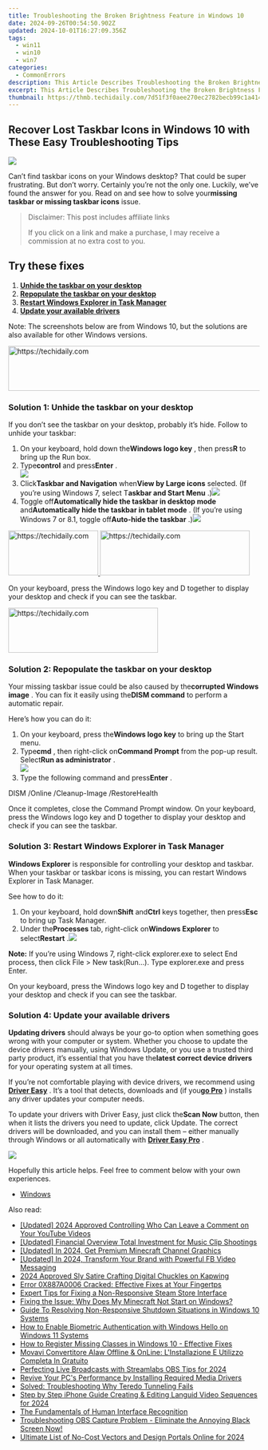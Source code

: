 ```yaml
---
title: Troubleshooting the Broken Brightness Feature in Windows 10
date: 2024-09-26T00:54:50.902Z
updated: 2024-10-01T16:27:09.356Z
tags:
  - win11
  - win10
  - win7
categories:
  - CommonErrors
description: This Article Describes Troubleshooting the Broken Brightness Feature in Windows 10
excerpt: This Article Describes Troubleshooting the Broken Brightness Feature in Windows 10
thumbnail: https://thmb.techidaily.com/7d51f3f0aee270ec2782becb99c1a414abb8cba30f3dde81226f486e6ab605fb.jpg
---
```


## Recover Lost Taskbar Icons in Windows 10 with These Easy Troubleshooting Tips

![](https://images.drivereasy.com/wp-content/uploads/2018/09/Snap173.png)

 Can’t find taskbar icons on your Windows desktop? That could be super frustrating. But don’t worry. Certainly you’re not the only one. Luckily, we’ve found the answer for you. Read on and see how to solve your**missing taskbar or missing taskbar icons** issue.

>  Disclaimer: This post includes affiliate links
>
>  If you click on a link and make a purchase, I may receive a commission at no extra cost to you.
>

## Try these fixes

1. **[Unhide the taskbar on your desktop](https://tools.techidaily.com/drivereasy/download/)**
2. **[Repopulate the taskbar on your desktop](https://tools.techidaily.com/drivereasy/download/)**
3. **[Restart Windows Explorer in Task Manager](https://tools.techidaily.com/drivereasy/download/)**
4. **[Update your available drivers](https://tools.techidaily.com/drivereasy/download/)**

 Note: The screenshots below are from Windows 10, but the solutions are also available for other Windows versions.

<!-- affiliate ads begin -->
<a href="https://zebaoaffiliateprogram.pxf.io/c/5597632/2137972/21526" target="_top" id="2137972">
  <img src="//a.impactradius-go.com/display-ad/21526-2137972" border="0" alt="https://techidaily.com" width="728" height="90"/>
</a>
<img height="0" width="0" src="https://zebaoaffiliateprogram.pxf.io/i/5597632/2137972/21526" style="position:absolute;visibility:hidden;" border="0" />
<!-- affiliate ads end -->

### Solution 1: Unhide the taskbar on your desktop

 If you don’t see the taskbar on your desktop, probably it’s hide. Follow to unhide your taskbar:

1. On your keyboard, hold down the**Windows logo key** , then press**R** to bring up the Run box.
2. Type**control** and press**Enter** .  
![](https://images.drivereasy.com/wp-content/uploads/2018/09/img_5ba365dec828d.png)
3. Click**Taskbar and Navigation** when**View by Large icons** selected. (If you’re using Windows 7, select T**askbar and Start Menu** .)![](https://images.drivereasy.com/wp-content/uploads/2018/09/img_5ba3661b238a4.jpg)
4. Toggle off**Automatically hide the taskbar in desktop mode** and**Automatically hide the taskbar in tablet mode** . (If you’re using Windows 7 or 8.1, toggle off**Auto-hide the taskbar** .)![](https://images.drivereasy.com/wp-content/uploads/2018/09/img_5ba36668f33fb.jpg)

<!-- affiliate ads begin -->
<a href="https://25home.pxf.io/c/5597632/2148639/16836" target="_top" id="2148639">
  <img src="//a.impactradius-go.com/display-ad/16836-2148639" border="0" alt="https://techidaily.com" width="180" height="90"/>
</a>
<img height="0" width="0" src="https://25home.pxf.io/i/5597632/2148639/16836" style="position:absolute;visibility:hidden;" border="0" />
<!-- affiliate ads end -->

<!-- affiliate ads begin -->
<a href="https://aligracehair.sjv.io/c/5597632/1925468/19272" target="_top" id="1925468">
  <img src="//a.impactradius-go.com/display-ad/19272-1925468" border="0" alt="https://techidaily.com" width="300" height="90"/>
</a>
<img height="0" width="0" src="https://aligracehair.sjv.io/i/5597632/1925468/19272" style="position:absolute;visibility:hidden;" border="0" />
<!-- affiliate ads end -->

 On your keyboard, press the Windows logo key and D together to display your desktop and check if you can see the taskbar.

<!-- affiliate ads begin -->
<a href="https://wigfever.sjv.io/c/5597632/2005184/22899" target="_top" id="2005184">
  <img src="//a.impactradius-go.com/display-ad/22899-2005184" border="0" alt="https://techidaily.com" width="300" height="90"/>
</a>
<img height="0" width="0" src="https://wigfever.sjv.io/i/5597632/2005184/22899" style="position:absolute;visibility:hidden;" border="0" />
<!-- affiliate ads end -->

### Solution 2: Repopulate the taskbar on your desktop

 Your missing taskbar issue could be also caused by the**corrupted Windows image** . You can fix it easily using the**DISM command** to perform a automatic repair.

Here’s how you can do it:

1. On your keyboard, press the**Windows logo key** to bring up the Start menu.
2. Type**cmd** , then right-click on**Command Prompt** from the pop-up result. Select**Run as administrator** .  
![](https://images.drivereasy.com/wp-content/uploads/2018/09/img_5ba3672990aa6.jpg)
3. Type the following command and press**Enter** .

DISM /Online /Cleanup-Image /RestoreHealth

 Once it completes, close the Command Prompt window. On your keyboard, press the Windows logo key and D together to display your desktop and check if you can see the taskbar.

### Solution 3: Restart Windows Explorer in Task Manager

**Windows Explorer** is responsible for controlling your desktop and taskbar. When your taskbar or taskbar icons is missing, you can restart Windows Explorer in Task Manager.

See how to do it:

1. On your keyboard, hold down**Shift** and**Ctrl** keys together, then press**Esc** to bring up Task Manager.
2. Under the**Processes** tab, right-click on**Windows Explorer** to select**Restart** .![](https://images.drivereasy.com/wp-content/uploads/2018/09/img_5ba3688cd8033.jpg)  

**Note:** If you’re using Windows 7, right-click explorer.exe to select End process, then click File > New task(Run…). Type explorer.exe and press Enter.

 On your keyboard, press the Windows logo key and D together to display your desktop and check if you can see the taskbar.

### Solution 4: Update your available drivers

**Updating drivers** should always be your go-to option when something goes wrong with your computer or system. Whether you choose to update the device drivers manually, using Windows Update, or you use a trusted third party product, it’s essential that you have the**latest correct device drivers** for your operating system at all times.

 If you’re not comfortable playing with device drivers, we recommend using **[Driver Easy](https://tools.techidaily.com/drivereasy/download/)**  . It’s a tool that detects, downloads and (if you[**go Pro**](https://tools.techidaily.com/drivereasy/download/) ) installs any driver updates your computer needs.

 To update your drivers with Driver Easy, just click the**Scan Now** button, then when it lists the drivers you need to update, click Update. The correct drivers will be downloaded, and you can install them – either manually through Windows or all automatically with **[Driver Easy Pro](https://tools.techidaily.com/drivereasy/download/)**  .

![](https://images.drivereasy.com/wp-content/uploads/2018/09/img_5ba369602e8a1.jpg)

 Hopefully this article helps. Feel free to comment below with your own experiences.

* [Windows](https://tools.techidaily.com/drivereasy/download/)

<ins class="adsbygoogle"
     style="display:block"
     data-ad-format="autorelaxed"
     data-ad-client="ca-pub-7571918770474297"
     data-ad-slot="1223367746"></ins>

<ins class="adsbygoogle"
     style="display:block"
     data-ad-client="ca-pub-7571918770474297"
     data-ad-slot="8358498916"
     data-ad-format="auto"
     data-full-width-responsive="true"></ins>

<span class="atpl-alsoreadstyle">Also read:</span>
<div><ul>
<li><a href="https://facebook-record-videos.techidaily.com/updated-2024-approved-controlling-who-can-leave-a-comment-on-your-youtube-videos/"><u>[Updated] 2024 Approved Controlling Who Can Leave a Comment on Your YouTube Videos</u></a></li>
<li><a href="https://vp-tips.techidaily.com/updated-financial-overview-total-investment-for-music-clip-shootings/"><u>[Updated] Financial Overview Total Investment for Music Clip Shootings</u></a></li>
<li><a href="https://eaxpv-info.techidaily.com/updated-in-2024-get-premium-minecraft-channel-graphics/"><u>[Updated] In 2024, Get Premium Minecraft Channel Graphics</u></a></li>
<li><a href="https://facebook-video-recording.techidaily.com/updated-in-2024-transform-your-brand-with-powerful-fb-video-messaging/"><u>[Updated] In 2024, Transform Your Brand with Powerful FB Video Messaging</u></a></li>
<li><a href="https://extra-approaches.techidaily.com/2024-approved-sly-satire-crafting-digital-chuckles-on-kapwing/"><u>2024 Approved Sly Satire Crafting Digital Chuckles on Kapwing</u></a></li>
<li><a href="https://common-error.techidaily.com/error-0x887a0006-cracked-effective-fixes-at-your-fingertps/"><u>Error 0X887A0006 Cracked: Effective Fixes at Your Fingertps</u></a></li>
<li><a href="https://common-error.techidaily.com/expert-tips-for-fixing-a-non-responsive-steam-store-interface/"><u>Expert Tips for Fixing a Non-Responsive Steam Store Interface</u></a></li>
<li><a href="https://common-error.techidaily.com/fixing-the-issue-why-does-my-minecraft-not-start-on-windows/"><u>Fixing the Issue: Why Does My Minecraft Not Start on Windows?</u></a></li>
<li><a href="https://common-error.techidaily.com/guide-to-resolving-non-responsive-shutdown-situations-in-windows-10-systems/"><u>Guide To Resolving Non-Responsive Shutdown Situations in Windows 10 Systems</u></a></li>
<li><a href="https://common-error.techidaily.com/how-to-enable-biometric-authentication-with-windows-hello-on-windows-11-systems/"><u>How to Enable Biometric Authentication with Windows Hello on Windows 11 Systems</u></a></li>
<li><a href="https://common-error.techidaily.com/how-to-register-missing-classes-in-windows-10-effective-fixes/"><u>How to Register Missing Classes in Windows 10 - Effective Fixes</u></a></li>
<li><a href="https://win-blog.techidaily.com/movavi-convertitore-alaw-offline-and-online-linstallazione-e-utilizzo-completa-in-gratuito/"><u>Movavi Convertitore Alaw Offline & OnLine: L'Installazione E Utilizzo Completa In Gratuito</u></a></li>
<li><a href="https://screen-activity-recording.techidaily.com/perfecting-live-broadcasts-with-streamlabs-obs-tips-for-2024/"><u>Perfecting Live Broadcasts with Streamlabs OBS Tips for 2024</u></a></li>
<li><a href="https://common-error.techidaily.com/revive-your-pcs-performance-by-installing-required-media-drivers/"><u>Revive Your PC's Performance by Installing Required Media Drivers</u></a></li>
<li><a href="https://common-error.techidaily.com/solved-troubleshooting-why-teredo-tunneling-fails/"><u>Solved: Troubleshooting Why Teredo Tunneling Fails</u></a></li>
<li><a href="https://extra-skills.techidaily.com/step-by-step-iphone-guide-creating-and-editing-languid-video-sequences-for-2024/"><u>Step by Step iPhone Guide Creating & Editing Languid Video Sequences for 2024</u></a></li>
<li><a href="https://extra-resources.techidaily.com/the-fundamentals-of-human-interface-recognition/"><u>The Fundamentals of Human Interface Recognition</u></a></li>
<li><a href="https://common-error.techidaily.com/troubleshooting-obs-capture-problem-eliminate-the-annoying-black-screen-now/"><u>Troubleshooting OBS Capture Problem - Eliminate the Annoying Black Screen Now!</u></a></li>
<li><a href="https://fox-friendly.techidaily.com/ultimate-list-of-no-cost-vectors-and-design-portals-online-for-2024/"><u>Ultimate List of No-Cost Vectors and Design Portals Online for 2024</u></a></li>
</ul></div>

